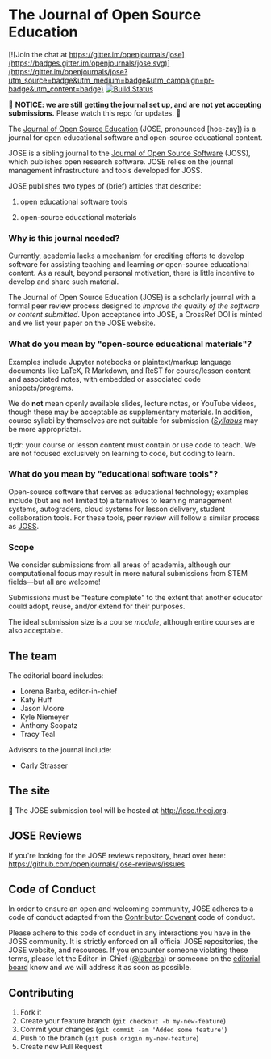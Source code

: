 # The Journal of Open Source Education

[![Join the chat at https://gitter.im/openjournals/jose](https://badges.gitter.im/openjournals/jose.svg)](https://gitter.im/openjournals/jose?utm_source=badge&utm_medium=badge&utm_campaign=pr-badge&utm_content=badge)
[![Build Status](https://travis-ci.org/openjournals/jose.svg?branch=master)](https://travis-ci.org/openjournals/jose)

:construction:
**NOTICE: we are still getting the journal set up, and are not yet accepting submissions.**
Please watch this repo for updates.
:construction:

The [Journal of Open Source Education](http://jose.theoj.org) (JOSE, pronounced [hoe-zay]) is a journal for open educational software and open-source educational content.

JOSE is a sibling journal to the [Journal of Open Source Software](http://joss.theoj.org) (JOSS), which publishes open research software. 
JOSE relies on the journal management infrastructure and tools developed for JOSS.

JOSE publishes two types of (brief) articles that describe:

 1. open educational software tools
 
 2. open-source educational materials

### Why is this journal needed?

Currently, academia lacks a mechanism for crediting efforts to develop software for assisting teaching and learning *or* open-source educational content. As a result, beyond personal motivation, there is little incentive to develop and share such material.

The Journal of Open Source Education (JOSE) is a scholarly journal with a formal peer review process designed to _improve the quality of the software or content submitted_. Upon acceptance into JOSE, a CrossRef DOI is minted and we list your paper on the JOSE website.

### What do you mean by "open-source educational materials"?

Examples include Jupyter notebooks or plaintext/markup language documents like LaTeX, R Markdown, and ReST for course/lesson content and associated notes, with embedded or associated code snippets/programs.

We do **not** mean openly available slides, lecture notes, or YouTube videos, though these may be acceptable as supplementary materials. In addition, course syllabi by themselves are not suitable for submission ([*Syllabus*](http://syllabusjournal.org/) may be more appropriate).

tl;dr: your course or lesson content must contain or use code to teach. We are not focused exclusively on learning to code, but coding to learn.

### What do you mean by "educational software tools"?

Open-source software that serves as educational technology; examples include (but are not limited to) alternatives to learning management systems, autograders, cloud systems for lesson delivery, student collaboration tools. For these tools, peer review will follow a similar process as [JOSS](http://joss.theoj.org/about#reviewer_guidelines).

### Scope

We consider submissions from all areas of academia, although our computational focus may result in more natural submissions from STEM fields—but all are welcome!

Submissions must be "feature complete" to the extent that another educator could adopt, reuse, and/or extend for their purposes. 

The ideal submission size is a course *module*, although entire courses are also acceptable.

## The team

The editorial board includes:
 - Lorena Barba, editor-in-chief
 - Katy Huff
 - Jason Moore
 - Kyle Niemeyer
 - Anthony Scopatz
 - Tracy Teal

Advisors to the journal include:
 - Carly Strasser


## The site

:construction: The JOSE submission tool will be hosted at http://jose.theoj.org.

## JOSE Reviews

If you're looking for the JOSE reviews repository, head over here: https://github.com/openjournals/jose-reviews/issues

## Code of Conduct

In order to ensure an open and welcoming community, JOSE adheres to a code of conduct adapted from the [Contributor Covenant](http://contributor-covenant.org) code of conduct.

Please adhere to this code of conduct in any interactions you have in the JOSS community. It is strictly enforced on all official JOSE repositories, the JOSE website, and resources. If you encounter someone violating these terms, please let the Editor-in-Chief ([@labarba](https://github.com/labarba)) or someone on the [editorial board](http://jose.theoj.org/about#editorial_board) know and we will address it as soon as possible.

## Contributing

1. Fork it
2. Create your feature branch (`git checkout -b my-new-feature`)
3. Commit your changes (`git commit -am 'Added some feature'`)
4. Push to the branch (`git push origin my-new-feature`)
5. Create new Pull Request
